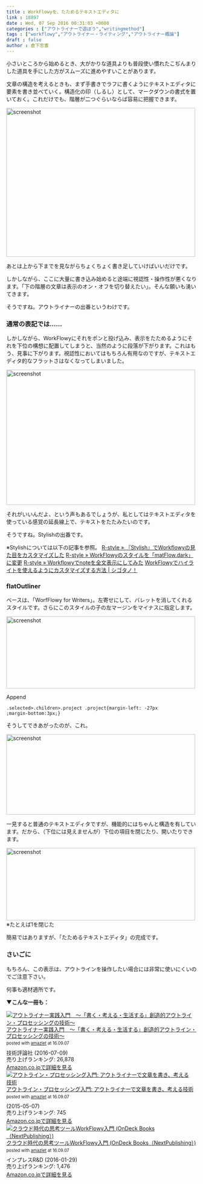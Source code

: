 ```yaml
---
title : WorkFlowyを、たためるテキストエディタに
link : 18897
date : Wed, 07 Sep 2016 00:31:03 +0000
categories : ["アウトライナーで遊ぼう","writingmethod"]
tags : ["workflowy","アウトライナー・ライティング","アウトライナー概論"]
draft : false
author : 倉下忠憲
---
```


小さいところから始めるとき、大がかりな道具よりも普段使い慣れたこぢんまりした道具を手にした方がスムーズに進めやすいことがあります。

文章の構造を考えるときも、まず手書きでラフに書くようにテキストエディタに要素を書き並べていく。構造化の印（しるし）として、マークダウンの書式を置いておく。これだけでも、階層が二つぐらいならば容易に把握できます。

<a href="https://rashita.net/blog/?attachment_id=18898" rel="attachment wp-att-18898"><img src="https://rashita.net/blog/wp-content/uploads/2016/09/screenshot1-500x394.png" alt="screenshot" width="500" height="394" class="alignnone size-medium wp-image-18898" /></a>

あとは上から下までを見ながらちょくちょく書き足していけばいいだけです。

しかしながら、ここに大量に書き込み始めると途端に視認性・操作性が悪くなります。「下の階層の文章は表示のオン・オフを切り替えたい」。そんな願いも湧いてきます。

そうですね。アウトライナーの出番というわけです。

<h3>通常の表記では……</h3>

しかしながら、WorkFlowyにそれをポンと投げ込み、表示をたためるようにそれを下位の構想に配置してしまうと、当然のように段落が下がります。これはもう、見事に下がります。視認性においてはもちろん有用なのですが、テキストエディタ的なフラットさはなくなってしまいました。

<a href="https://rashita.net/blog/?attachment_id=18901" rel="attachment wp-att-18901"><img src="https://rashita.net/blog/wp-content/uploads/2016/09/screenshot3-500x358.png" alt="screenshot" width="500" height="358" class="alignnone size-medium wp-image-18901" /></a>

それがいいんだよ、という声もあるでしょうが、私としてはテキストエディタを使っている感覚の延長線上で、テキストをたたみたいのです。

そうですね。Stylishの出番です。

※Stylishについては以下の記事を参照。
<a href="https://rashita.net/blog/?p=15453">R-style » 『Stylish』でWorkflowyの見た目をカスタマイズした</a>
<a href="https://rashita.net/blog/?p=16896">R-style » WorkFlowyのスタイルを「matFlow.dark」に変更</a>
<a href="https://rashita.net/blog/?p=15464">R-style » Workflowyでnoteを全文表示にしてみた</a>
<a href="http://cyblog.jp/modules/weblogs/18812">WorkFlowyでハイライトを使えるようにカスタマイズする方法 | シゴタノ！</a>

<h3>flatOutliner</h3>

ベースは、「WorfFlowy for Writers」。左寄せにして、バレットを消してくれるスタイルです。さらにこのスタイルの子の左マージンをマイナスに指定します。

<a href="https://rashita.net/blog/?attachment_id=18902" rel="attachment wp-att-18902"><img src="https://rashita.net/blog/wp-content/uploads/2016/09/screenshot4-500x191.png" alt="screenshot" width="500" height="191" class="alignnone size-medium wp-image-18902" /></a>

Append 

<code>.selected>.children>.project .project{margin-left: -27px ;margin-bottom:3px;}</code>

そうしてできあがったのが、これ。

<a href="https://rashita.net/blog/?attachment_id=18903" rel="attachment wp-att-18903"><img src="https://rashita.net/blog/wp-content/uploads/2016/09/screenshot5-500x213.png" alt="screenshot" width="500" height="213" class="alignnone size-medium wp-image-18903" /></a>

一見すると普通のテキストエディタですが、機能的にはちゃんと構造を有しています。だから、（下位には見えませんが）下位の項目を閉じたり、開いたりできます。

<a href="https://rashita.net/blog/?attachment_id=18904" rel="attachment wp-att-18904"><img src="https://rashita.net/blog/wp-content/uploads/2016/09/screenshot6-500x192.png" alt="screenshot" width="500" height="192" class="alignnone size-medium wp-image-18904" /></a>
※たとえば1を閉じた

簡易ではありますが、「たためるテキストエディタ」の完成です。

<h3>さいごに</h3>

もちろん、この表示は、アウトラインを操作したい場合には非常に使いにくいのでご注意下さい。

何事も適材適所です。

<strong>▼こんな一冊も：</strong>

<div class="amazlet-box" style="margin-bottom:0px;"><div class="amazlet-image" style="float:left;margin:0px 12px 1px 0px;"><a href="http://www.amazon.co.jp/exec/obidos/ASIN/B01I0TZWUK/rashita1000-22/ref=nosim/" name="amazletlink" target="_blank"><img src="http://ecx.images-amazon.com/images/I/51HoJpXhvnL._SL160_.jpg" alt="アウトライナー実践入門　～「書く・考える・生活する」創造的アウトライン・プロセッシングの技術～" style="border: none;" /></a></div><div class="amazlet-info" style="line-height:120%; margin-bottom: 10px"><div class="amazlet-name" style="margin-bottom:10px;line-height:120%"><a href="http://www.amazon.co.jp/exec/obidos/ASIN/B01I0TZWUK/rashita1000-22/ref=nosim/" name="amazletlink" target="_blank">アウトライナー実践入門　～「書く・考える・生活する」創造的アウトライン・プロセッシングの技術～</a><div class="amazlet-powered-date" style="font-size:80%;margin-top:5px;line-height:120%">posted with <a href="http://www.amazlet.com/" title="amazlet" target="_blank">amazlet</a> at 16.09.07</div></div><div class="amazlet-detail">技術評論社 (2016-07-09)<br />売り上げランキング: 26,878<br /></div><div class="amazlet-sub-info" style="float: left;"><div class="amazlet-link" style="margin-top: 5px"><a href="http://www.amazon.co.jp/exec/obidos/ASIN/B01I0TZWUK/rashita1000-22/ref=nosim/" name="amazletlink" target="_blank">Amazon.co.jpで詳細を見る</a></div></div></div><div class="amazlet-footer" style="clear: left"></div></div>

<div class="amazlet-box" style="margin-bottom:0px;"><div class="amazlet-image" style="float:left;margin:0px 12px 1px 0px;"><a href="http://www.amazon.co.jp/exec/obidos/ASIN/B00XCIETIG/rashita1000-22/ref=nosim/" name="amazletlink" target="_blank"><img src="http://ecx.images-amazon.com/images/I/41WikKyn%2BuL._SL160_.jpg" alt="アウトライン・プロセッシング入門: アウトライナーで文章を書き、考える技術" style="border: none;" /></a></div><div class="amazlet-info" style="line-height:120%; margin-bottom: 10px"><div class="amazlet-name" style="margin-bottom:10px;line-height:120%"><a href="http://www.amazon.co.jp/exec/obidos/ASIN/B00XCIETIG/rashita1000-22/ref=nosim/" name="amazletlink" target="_blank">アウトライン・プロセッシング入門: アウトライナーで文章を書き、考える技術</a><div class="amazlet-powered-date" style="font-size:80%;margin-top:5px;line-height:120%">posted with <a href="http://www.amazlet.com/" title="amazlet" target="_blank">amazlet</a> at 16.09.07</div></div><div class="amazlet-detail"> (2015-05-07)<br />売り上げランキング: 745<br /></div><div class="amazlet-sub-info" style="float: left;"><div class="amazlet-link" style="margin-top: 5px"><a href="http://www.amazon.co.jp/exec/obidos/ASIN/B00XCIETIG/rashita1000-22/ref=nosim/" name="amazletlink" target="_blank">Amazon.co.jpで詳細を見る</a></div></div></div><div class="amazlet-footer" style="clear: left"></div></div>

<div class="amazlet-box" style="margin-bottom:0px;"><div class="amazlet-image" style="float:left;margin:0px 12px 1px 0px;"><a href="http://www.amazon.co.jp/exec/obidos/ASIN/B01AXRCDU4/rashita1000-22/ref=nosim/" name="amazletlink" target="_blank"><img src="http://ecx.images-amazon.com/images/I/51ymv5zS94L._SL160_.jpg" alt="クラウド時代の思考ツールWorkFlowy入門 (OnDeck Books（NextPublishing）)" style="border: none;" /></a></div><div class="amazlet-info" style="line-height:120%; margin-bottom: 10px"><div class="amazlet-name" style="margin-bottom:10px;line-height:120%"><a href="http://www.amazon.co.jp/exec/obidos/ASIN/B01AXRCDU4/rashita1000-22/ref=nosim/" name="amazletlink" target="_blank">クラウド時代の思考ツールWorkFlowy入門 (OnDeck Books（NextPublishing）)</a><div class="amazlet-powered-date" style="font-size:80%;margin-top:5px;line-height:120%">posted with <a href="http://www.amazlet.com/" title="amazlet" target="_blank">amazlet</a> at 16.09.07</div></div><div class="amazlet-detail">インプレスR&D (2016-01-29)<br />売り上げランキング: 1,476<br /></div><div class="amazlet-sub-info" style="float: left;"><div class="amazlet-link" style="margin-top: 5px"><a href="http://www.amazon.co.jp/exec/obidos/ASIN/B01AXRCDU4/rashita1000-22/ref=nosim/" name="amazletlink" target="_blank">Amazon.co.jpで詳細を見る</a></div></div></div><div class="amazlet-footer" style="clear: left"></div></div>

